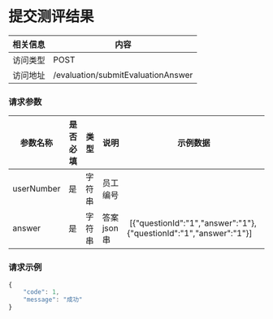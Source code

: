 
# 提交测评结果
 相关信息 | 内容
 ------ | ------
 访问类型 | POST
 访问地址 | /evaluation/submitEvaluationAnswer

### 请求参数

 参数名称 | 是否必填 | 类型 | 说明 | 示例数据
 ------ | ------ | ------ | ------ | ------ 
 userNumber | 是 | 字符串 | 员工编号 | 
 answer | 是 | 字符串 | 答案json串 |  [{"questionId":"1","answer":"1"},{"questionId":"1","answer":"1"}]

### 请求示例
```javascript
{
	"code": 1,
	"message": "成功"
}

```
